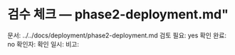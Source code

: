# 검수 체크 — phase2-deployment.md"
문서: ../../docs/deployment/phase2-deployment.md
검토 필요: yes
확인 완료: no
확인자:
확인 일시:
비고:
